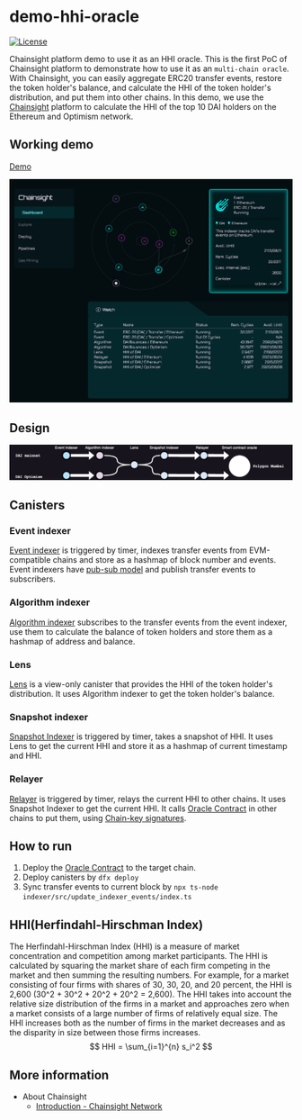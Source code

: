 
# demo-hhi-oracle

[![License](https://img.shields.io/badge/license-Apache%202.0-green.svg)](LICENSE)

Chainsight platform demo to use it as an HHI oracle.
This is the first PoC of Chainsight platform to demonstrate how to use it as an `multi-chain oracle`.
With Chainsight, you can easily aggregate ERC20 transfer events, restore the token holder's balance, and calculate the HHI of the token holder's distribution, and put them into other chains.
In this demo, we use the [Chainsight](https://chainsight.network) platform to calculate the HHI of the top 10 DAI holders on the Ethereum and Optimism network.

## Working demo

[Demo](https://demo1.chainsight.network/)

![Image](demo.png)

## Design

![Image](arch.png)

## Canisters

### Event indexer

[Event indexer](indexer/src/indexer) is triggered by timer, indexes transfer events from EVM-compatible chains and store as a hashmap of block number and events.
Event indexers have [pub-sub model](https://internetcomputer.org/docs/current/motoko/main/sharing#publisher-subscriber-pattern-with-actors) and publish transfer events to subscribers.

### Algorithm indexer

[Algorithm indexer](indexer/src/mapping) subscribes to the transfer events from the event indexer, use them to calculate the balance of token holders and store them as a hashmap of address and balance.

### Lens

[Lens](indexer/src/hhi) is a view-only canister that provides the HHI of the token holder's distribution.
It uses Algorithm indexer to get the token holder's balance.

### Snapshot indexer

[Snapshot Indexer](indexer/src/hhi_snapshot/) is triggered by timer, takes a snapshot of HHI.
It uses Lens to get the current HHI and store it as a hashmap of current timestamp and HHI.

### Relayer

[Relayer](indexer/src/relayer/) is triggered by timer, relays the current HHI to other chains.
It uses Snapshot Indexer to get the current HHI.
It calls [Oracle Contract](oracle/contracts/OracleV1.sol) in other chains to put them, using [Chain-key signatures](https://internetcomputer.org/how-it-works/threshold-ecdsa-signing/).

## How to run

1. Deploy the [Oracle Contract](oracle/contracts/OracleV1.sol) to the target chain.
1. Deploy canisters by `dfx deploy`
1. Sync transfer events to current block by `npx ts-node indexer/src/update_indexer_events/index.ts`

## HHI(Herfindahl-Hirschman Index)

The Herfindahl-Hirschman Index (HHI) is a measure of market concentration and competition among market participants. The HHI is calculated by squaring the market share of each firm competing in the market and then summing the resulting numbers. For example, for a market consisting of four firms with shares of 30, 30, 20, and 20 percent, the HHI is 2,600 (30^2 + 30^2 + 20^2 + 20^2 = 2,600). The HHI takes into account the relative size distribution of the firms in a market and approaches zero when a market consists of a large number of firms of relatively equal size. The HHI increases both as the number of firms in the market decreases and as the disparity in size between those firms increases.
$$ HHI = \sum_{i=1}^{n} s_i^2 $$

## More information

- About Chainsight
  - [Introduction - Chainsight Network](https://docs.chainsight.network/)
